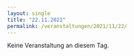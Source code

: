 ```yaml
---
layout: single
title: "22.11.2021"
permalink: /veranstaltungen/2021/11/22/
---
```


Keine Veranstaltung an diesem Tag.
